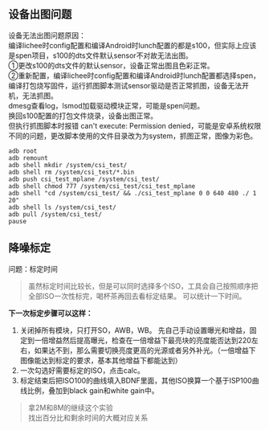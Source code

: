 
## 设备出图问题
设备无法出图问题原因：  
编译lichee时config配置和编译Android时lunch配置的都是s100，但实际上应该是spen项目，s100的dts文件默认sensor不对故无法出图。  
①更改s100的dts文件的默认sensor，设备正常出图且色彩正常。   
②重新配置，编译lichee时config配置和编译Android时lunch配置都选择spen，编译打包烧写固件，运行抓图脚本测试sensor驱动是否正常抓图，设备无法开机，无法抓图。  
dmesg查看log，lsmod加载驱动模块正常，可能是spen问题。  
换回s100配置的打包文件烧录，设备出图正常。  
但执行抓图脚本时报错 can't execute: Permission denied，可能是安卓系统权限不同的问题，更改脚本使用的文件目录改为为system，抓图正常，图像为彩色。

```
adb root
adb remount
adb shell mkdir /system/csi_test/
adb shell rm /system/csi_test/*.bin
adb push csi_test_mplane /system/csi_test/
adb shell chmod 777 /system/csi_test/csi_test_mplane
adb shell "cd /system/csi_test/ && ./csi_test_mplane 0 0 640 480 ./ 1 20"
adb shell ls /system/csi_test/
adb pull /system/csi_test/
pause
```

## 降噪标定

问题：标定时间  
> 虽然标定时间比较长，但是可以同时选择多个ISO，工具会自己按照顺序把全部ISO一次性标完，喝杯茶再回去看标定结果。 可以统计一下时间。  

**下一次标定步骤可以这样：**   
1. 关闭掉所有模块，只打开SO，AWB，WB。 先自己手动设置曝光和增益，固定到一倍增益然后提高曝光，检查在一倍增益下最亮块的亮度能否达到220左右，如果达不到，那么需要切换亮度更高的光源或者另外补光。（一倍增益下图像能达到标定的要求，基本其他增益下都能达到）  
2. 一次勾选好需要标定的ISO，点击calc。  
3. 标定结束后把ISO100的曲线填入BDNF里面，其他ISO换算一个基于ISP100曲线比例，叠加到black gain和white gain中。  

>拿2M和8M的继续这个实验  
>找出百分比和剩余时间的大概对应关系  
